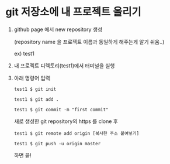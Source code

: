 # git 저장소에 내 프로젝트 올리기

1. github page 에서 new repository 생성

    (repository name 을 프로젝트 이름과 동일하게 해주는게 알기 쉬움..)

    ex) test1


2. 내 프로젝트 디렉토리(test1)에서 터미널을 실행


3. 아래 명령어 입력

    `test1 $ git init `

    `test1 $ git add . `

    `test1 $ git commit -m "first commit" `

    새로 생성한 git repository의 https 를 clone 후

    `test1 $ git remote add origin [복사한 주소 붙여넣기] `

    `test1 $ git push -u origin master`


    하면 끝!

